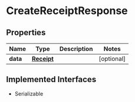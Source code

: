 

# CreateReceiptResponse



## Properties

| Name | Type | Description | Notes |
|------------ | ------------- | ------------- | -------------|
|**data** | [**Receipt**](Receipt.md) |  |  [optional] |


## Implemented Interfaces

* Serializable


